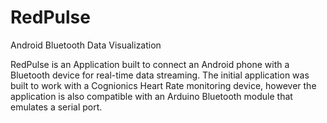 RedPulse
========

Android Bluetooth Data Visualization

RedPulse is an Application built to connect an Android phone with 
a Bluetooth device for real-time data streaming. The initial application
was built to work with a Cognionics Heart Rate monitoring device,
however the application is also compatible with an Arduino Bluetooth 
module that emulates a serial port.
